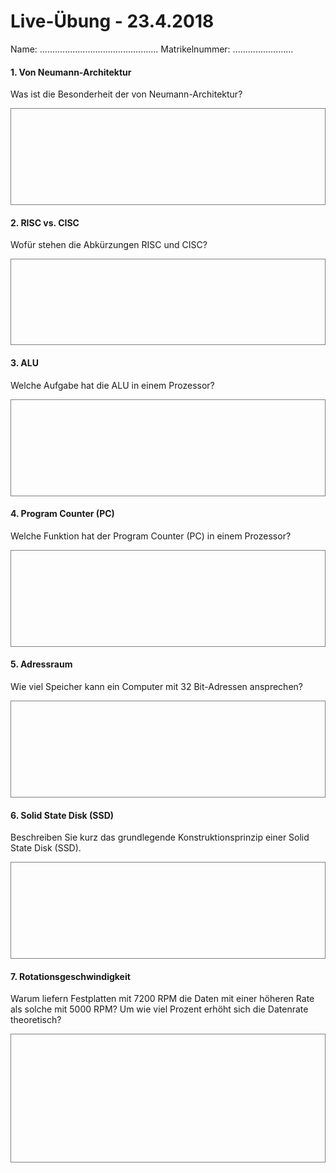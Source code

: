 # Live-Übung - 23.4.2018

Name: ...............................................  Matrikelnummer: ........................


#### 1. Von Neumann-Architektur
Was ist die Besonderheit der von Neumann-Architektur?

<div style="border: 1px solid grey;">
<br>
<br>
<br>
<br>
<br>
<br>
<br>
<br>
<br>
</div>

#### 2. RISC vs. CISC
Wofür stehen die Abkürzungen RISC und CISC?

<div style="border: 1px solid grey;">
<br>
<br>
<br>
<br>
<br>
<br>
<br>
<br>
</div>

#### 3. ALU
Welche Aufgabe hat die ALU in einem Prozessor?

<div style="border: 1px solid grey;">
<br>
<br>
<br>
<br>
<br>
<br>
<br>
<br>
<br>
</div>

#### 4. Program Counter (PC)
Welche Funktion hat der Program Counter (PC) in einem Prozessor?

<div style="border: 1px solid grey;">
<br>
<br>
<br>
<br>
<br>
<br>
<br>
<br>
<br>
</div>

#### 5. Adressraum
Wie viel Speicher kann ein Computer mit 32 Bit-Adressen ansprechen?
<div style="border: 1px solid grey;">
<br>
<br>
<br>
<br>
<br>
<br>
<br>
<br>
<br>
</div>

#### 6. Solid State Disk (SSD)
Beschreiben Sie kurz das grundlegende Konstruktionsprinzip einer Solid State Disk (SSD).

<div style="border: 1px solid grey;">
<br>
<br>
<br>
<br>
<br>
<br>
<br>
<br>
<br>
</div>

#### 7. Rotationsgeschwindigkeit
Warum liefern Festplatten mit 7200 RPM die Daten mit einer höheren Rate als solche mit 5000 RPM? Um wie viel Prozent erhöht sich die Datenrate theoretisch?

<div style="border: 1px solid grey;">
<br>
<br>
<br>
<br>
<br>
<br>
<br>
<br>
<br>
<br>
<br>
<br>
</div>
